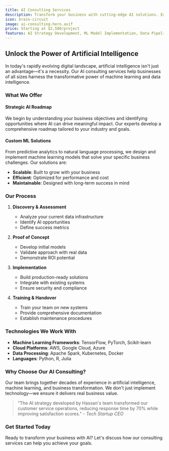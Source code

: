 ```yaml
---
title: AI Consulting Services
description: Transform your business with cutting-edge AI solutions. Expert consulting for machine learning, automation, and data intelligence strategies.
icon: brain-circuit
image: ai-consulting-hero.avif
price: Starting at $2,500/project
features: AI Strategy Development, ML Model Implementation, Data Pipeline Design, Team Training & Workshops, Performance Optimization, Ongoing Support
---
```


## Unlock the Power of Artificial Intelligence

In today's rapidly evolving digital landscape, artificial intelligence isn't just an advantage—it's a necessity. Our AI consulting services help businesses of all sizes harness the transformative power of machine learning and data intelligence.

### What We Offer

#### Strategic AI Roadmap

We begin by understanding your business objectives and identifying opportunities where AI can drive meaningful impact. Our experts develop a comprehensive roadmap tailored to your industry and goals.

#### Custom ML Solutions

From predictive analytics to natural language processing, we design and implement machine learning models that solve your specific business challenges. Our solutions are:

- **Scalable**: Built to grow with your business
- **Efficient**: Optimized for performance and cost
- **Maintainable**: Designed with long-term success in mind

### Our Process

1. **Discovery & Assessment**

   - Analyze your current data infrastructure
   - Identify AI opportunities
   - Define success metrics

2. **Proof of Concept**

   - Develop initial models
   - Validate approach with real data
   - Demonstrate ROI potential

3. **Implementation**

   - Build production-ready solutions
   - Integrate with existing systems
   - Ensure security and compliance

4. **Training & Handover**
   - Train your team on new systems
   - Provide comprehensive documentation
   - Establish maintenance procedures

### Technologies We Work With

- **Machine Learning Frameworks**: TensorFlow, PyTorch, Scikit-learn
- **Cloud Platforms**: AWS, Google Cloud, Azure
- **Data Processing**: Apache Spark, Kubernetes, Docker
- **Languages**: Python, R, Julia

### Why Choose Our AI Consulting?

Our team brings together decades of experience in artificial intelligence, machine learning, and business transformation. We don't just implement technology—we ensure it delivers real business value.

> "The AI strategy developed by Hassan's team transformed our customer service operations, reducing response time by 70% while improving satisfaction scores." - _Tech Startup CEO_

### Get Started Today

Ready to transform your business with AI? Let's discuss how our consulting services can help you achieve your goals.
